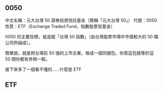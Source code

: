 ## 0050

中文名稱：元大台灣 50 證券投資信託基金（簡稱「元大台灣 50」）
代號：0050
性質：ETF（Exchange Traded Fund，指數股票型基金）

0050 的主要目標，是追蹤「台灣 50 指數」（由台灣股票市場中市值較大的 50 檔公司所組成）。

簡單說，就是把台灣前 50 強的上市企業，做成一個同捆包。你買這包就等於這 50 間你都有參與一點，

接下來多了一個看不懂的......什麼是 ETF

## ETF
